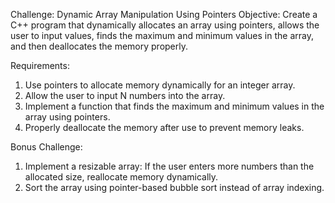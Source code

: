 Challenge: Dynamic Array Manipulation Using Pointers
Objective:
Create a C++ program that dynamically allocates an array using pointers, allows the user to input values, finds the maximum and minimum values in the array, and then deallocates the memory properly.

Requirements:
1. Use pointers to allocate memory dynamically for an integer array.
2. Allow the user to input N numbers into the array.
3. Implement a function that finds the maximum and minimum values in the array using pointers.
4. Properly deallocate the memory after use to prevent memory leaks.

Bonus Challenge:
1. Implement a resizable array: If the user enters more numbers than the allocated size, reallocate memory dynamically.
2. Sort the array using pointer-based bubble sort instead of array indexing.
